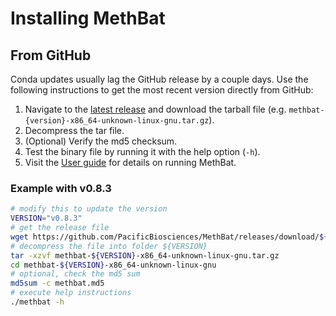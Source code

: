 # Installing MethBat
## From GitHub
Conda updates usually lag the GitHub release by a couple days.
Use the following instructions to get the most recent version directly from GitHub:

1. Navigate to the [latest release](https://github.com/PacificBiosciences/MethBat/releases/latest) and download the tarball file (e.g. `methbat-{version}-x86_64-unknown-linux-gnu.tar.gz`).
2. Decompress the tar file.
3. (Optional) Verify the md5 checksum.
4. Test the binary file by running it with the help option (`-h`).
5. Visit the [User guide](./user_guide.md) for details on running MethBat.

### Example with v0.8.3
```bash
# modify this to update the version
VERSION="v0.8.3"
# get the release file
wget https://github.com/PacificBiosciences/MethBat/releases/download/${VERSION}/methbat-${VERSION}-x86_64-unknown-linux-gnu.tar.gz
# decompress the file into folder ${VERSION}
tar -xzvf methbat-${VERSION}-x86_64-unknown-linux-gnu.tar.gz
cd methbat-${VERSION}-x86_64-unknown-linux-gnu
# optional, check the md5 sum
md5sum -c methbat.md5
# execute help instructions
./methbat -h
```
